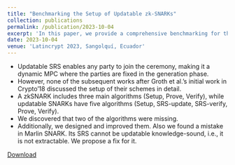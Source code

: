 ```yaml
---
title: "Benchmarking the Setup of Updatable zk-SNARKs"
collection: publications
permalink: /publication/2023-10-04
excerpt: 'In this paper, we provide a comprehensive benchmarking for the setup of some famous universal and updatable zk-SNARK. We additionally discuss the important notion of updatable knowledge-soundness.'
date: 2023-10-04
venue: 'Latincrypt 2023, Sangolquí, Ecuador'
---
```


<ul>
<li> Updatable SRS enables any party to join the ceremony, making it a dynamic MPC where the parties are fixed in the generation phase. </li>
<li> However, none of the subsequent works after Groth et al.’s initial work in Crypto’18 discussed the setup of their schemes in detail. </li>
<li> A zkSNARK includes three main algorithms (Setup, Prove, Verify), while updatable SNARKs have five algorithms (Setup, SRS-update, SRS-verify, Prove, Verify). </li>
<li> We discovered that two of the algorithms were missing. </li>
<li> Additionally, we designed and improved them. Also we found a mistake in Marlin SNARK. Its SRS cannot be updatable knowledge-sound, i.e., it is not extractable. We propose a fix for it. </li>
</ul>

[Download](https://eprint.iacr.org/2023/1161.pdf)